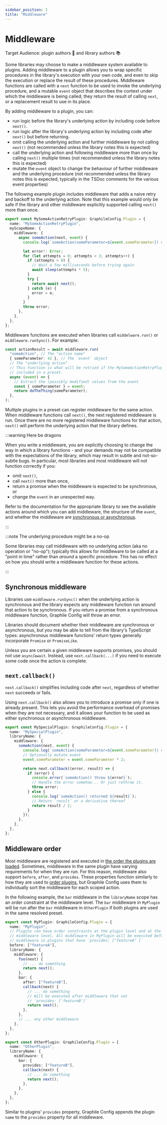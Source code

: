 ```yaml
---
sidebar_position: 1
title: "Middleware"
---
```


# Middleware

Target Audience: plugin authors 🔌 and library authors 📚

Some libraries may choose to make a middleware system available to plugins.
Adding middleware to a plugin allows you to wrap specific procedures in the
library's execution with your own code, and even to skip the execution or
replace the result of these procedures. Middleware functions are called with a
`next` function to be used to invoke the underlying procedure, and a mutable
`event` object that describes the context under which the middleware is being
called; they return the result of calling `next`, or a replacement result to use
in its place.

By adding middleware to a plugin, you can:

- run logic before the library's underlying action by including code before
  `next()`.
- run logic after the library's underlying action by including code after
  `next()` but before returning.
- omit calling the underlying action and further middleware by not calling
  `next()` (not recommended unless the library notes this is expected)
- call the underlying action and following middleware more than once by calling
  `next()` multiple times (not recommended unless the library notes this is
  expected)
- mutate the `event` object to change the behaviour of further middleware and
  the underlying procedure (not recommended unless the library notes this is
  expected, typically in the TSDoc comments for the various event properties)

The following example plugin includes middleware that adds a naive retry and
backoff to the underlying action. Note that this example would only be safe if
the library and other middleware explicitly supported calling `next()` more than
once.

```ts title="my-some-action-retry-plugin.ts"
export const MySomeActionRetryPlugin: GraphileConfig.Plugin = {
  name: "MySomeActionRetryPlugin",
  myScopeName: {
    middleware: {
      async someAction(next, event) {
        console.log(`someAction(someParameter=${event.someParameter}) called`);

        let error!: Error;
        for (let attempts = 0; attempts < 3; attempts++) {
          if (attempts > 0) {
            // Wait a few milliseconds before trying again
            await sleep(attempts * 5);
          }
          try {
            return await next();
          } catch (e) {
            error = e;
          }
        }
        throw error;
      },
    },
  },
};
```

Middleware functions are executed when libraries call `middelware.run()` or
`middleware.runSync()`. For example:

```ts
const actionResult = await middleware.run(
  "someAction", // The "action name"
  { someParameter: 42 }, // The `event` object
  // The "underlying action"
  // This function is what will be retried if the MySomeActionRetryPlugin is
  // included in a preset.
  async (event) => {
    // Extract the (possibly modified) values from the event
    const { someParameter } = event;
    return doTheThing(someParameter);
  },
);
```

Multiple plugins in a preset can register middleware for the same action. When
middleware functions call `next()`, the next registered middleware is run. Once
there are no more registered middleware functions for that action, `next()` will
perform the underlying action that the library defines.

:::warning Here be dragons

When you write a middleware, you are explicitly choosing to change the way in
which a library functions - and your demands may not be compatible with the
expectations of the library, which may result in subtle and not-so-subtle bugs.
In particular, most libraries and most middleware will not function correctly if
you:

- omit `next()`,
- call `next()` more than once,
- return a promise when the middleware is expected to be synchronous, or
- change the `event` in an unexpected way.

Refer to the documentation for the appropriate library to see the available
actions around which you can add middleware, the structure of the `event`, and
whether the middleware are
[synchronous or asynchronous](#synchronous-middleware).

:::

:::note The underlying procedure might be a no-op

Some libraries may call middleware with no underlying action (aka no operation
or "no-op"); typically this allows for middleware to be called at a "point in
time" rather than _around_ a specific procedure. This has no effect on how you
should write a middleware function for these actions.

:::

## Synchronous middleware

Libraries use `middleware.runSync()` when the underlying action is synchronous
and the library expects any middleware function run around that action to be
synchronous. If you return a promise from a synchronous middleware function,
Graphile Config will throw an error.

Libraries should document whether their middleware are synchronous or
asynchronous, but you may be able to tell from the library's TypeScript types:
asynchronous middleware functions' return types generally incorporate `Promise`
or `PromiseLike`.

Unless you are certain a given middleware supports promises, you should not use
`async`/`await`. Instead, use `next.callback(...)` if you need to execute some
code once the action is complete.

## `next.callback()`

`next.callback()` simplifies including code after `next`, regardless of whether
`next` succeeds or fails.

Using `next.callback()` also allows you to introduce a promise only if one is
already present. This lets you avoid the performance overhead of promises when
they are not necessary, and it allows your function to be used as either
synchronous or asynchronous middleware.

```ts
export const MySpecialPlugin: GraphileConfig.Plugin = {
  name: "MySpecialPlugin",
  libraryName: {
    middleware: {
      someAction(next, event) {
        console.log(`someAction(someParameter=${event.someParameter}) called`);
        // Optionally mutate event
        event.someParameter = event.someParameter * 2;

        return next.callback((error, result) => {
          if (error) {
            console.error(`someAction() threw ${error}`);
            // Handle the error somehow... Or just rethrow it.
            throw error;
          } else {
            console.log(`someAction() returned ${result}`);
            // Return `result` or a derivative thereof
            return result / 2;
          }
        });
      },
    },
  },
};
```

## Middleware order

Most middleware are registered and executed in
[the order the plugins are loaded](./index.md#plugin-order). Sometimes, middleware in the
same plugin have varying requirements for when they are run. For this reason,
middleware also support `before`, `after`, and `provides`. These properties
function similarly to how they are used to [order plugins](./index.md#plugin-order), but
Graphile Config uses them to individually sort the middleware for each scoped
action.

In the following example, the `bar` middleware in the `libraryName` scope has an
order constraint at the middleware level. The `bar` middleware in `MyPlugin`
will be run after the `bar` middleware in `OtherPlugin` if both plugins are used
in the same resolved preset.

```ts
export const MyPlugin: GraphileConfig.Plugin = {
  name: "MyPlugin",
  // Plugins can have order constraints at the plugin level and at the
  // middleware level. All middleware in MyPlugin will be executed before any
  // middleware in plugins that have `provides: ["featureA" ]`
  before: ["featureA"],
  libraryName: {
    middleware: {
      foo(next) {
        // ... do something
        return next();
      },
      bar: {
        after: ["featureB"],
        callback(next) {
          // ... do something
          // Will be executed after middleware that set
          // `provides: ['featureB']`
          return next();
        },
      },
      // ... any other middleware
    },
  },
};

export const OtherPlugin: GraphileConfig.Plugin = {
  name: "OtherPlugin",
  libraryName: {
    middleware: {
      bar: {
        provides: ["featureB"],
        callback(next) {
          // ... do something
          return next();
        },
      },
    },
  },
};
```

Similar to plugins' `provides` property, Graphile Config appends the plugin
`name` to the `provides` property for all middleware.
